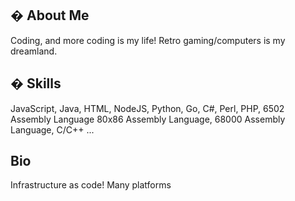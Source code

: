 ## � About Me
Coding, and more coding is my life! Retro gaming/computers is my dreamland.

## � Skills
JavaScript, Java, HTML, NodeJS, Python, Go, C#, Perl, PHP, 6502 Assembly Language
80x86 Assembly Language, 68000 Assembly Language, C/C++ ... 

## Bio
Infrastructure as code!
Many platforms
